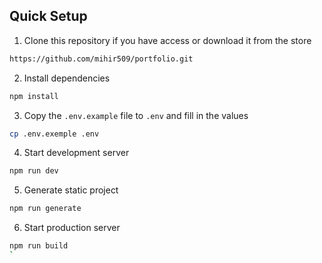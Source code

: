 

## Quick Setup

1. Clone this repository if you have access or download it from the store
```bash
https://github.com/mihir509/portfolio.git
```

2. Install dependencies
```bash
npm install
```

3. Copy the `.env.example` file to `.env` and fill in the values
```bash
cp .env.exemple .env
```

4. Start development server
```bash
npm run dev
```

5. Generate static project
```bash
npm run generate
```

6. Start production server
```bash
npm run build
`
